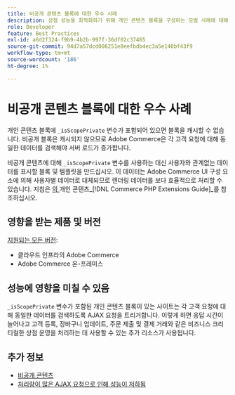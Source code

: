 ```yaml
---
title: 비공개 콘텐츠 블록에 대한 우수 사례
description: 상점 성능을 최적화하기 위해 개인 콘텐츠 블록을 구성하는 모범 사례에 대해 알아봅니다.
role: Developer
feature: Best Practices
exl-id: a6d2f324-f9b9-4b2b-997f-36df02c37465
source-git-commit: 94d7a57dcd006251e8eefbdb4ec3a5e140bf43f9
workflow-type: tm+mt
source-wordcount: '186'
ht-degree: 1%

---
```


# 비공개 콘텐츠 블록에 대한 우수 사례

개인 콘텐츠 블록에 `_isScopePrivate` 변수가 포함되어 있으면 블록을 캐시할 수 없습니다. 비공개 블록은 캐시되지 않으므로 Adobe Commerce은 각 고객 요청에 대해 동일한 데이터를 검색해야 서버 로드가 증가합니다.

비공개 콘텐츠에 대해 `_isScopePrivate` 변수를 사용하는 대신 사용자와 관계없는 데이터를 표시할 블록 및 템플릿을 만드십시오. 이 데이터는 Adobe Commerce UI 구성 요소에 의해 사용자별 데이터로 대체되므로 렌더링 데이터를 보다 효율적으로 처리할 수 있습니다. 지침은 [의 ](https://developer.adobe.com/commerce/php/development/cache/page/private-content/)개인 콘텐츠&#x200B;_[!DNL Commerce PHP Extensions Guide]_를 참조하십시오.

## 영향을 받는 제품 및 버전

[지원되는 모든 버전](../../../release/versions.md):

- 클라우드 인프라의 Adobe Commerce
- Adobe Commerce 온-프레미스

## 성능에 영향을 미칠 수 있음

`_isScopePrivate` 변수가 포함된 개인 콘텐츠 블록이 있는 사이트는 각 고객 요청에 대해 동일한 데이터를 검색하도록 AJAX 요청을 트리거합니다. 이렇게 하면 응답 시간이 늘어나고 고객 등록, 장바구니 업데이트, 주문 제출 및 결제 거래와 같은 비즈니스 크리티컬한 상점 운영을 처리하는 데 사용할 수 있는 추가 리소스가 사용됩니다.

## 추가 정보

- [비공개 콘텐츠](../../../performance/configuration.md#client-side-optimization-settings)
- [처리량이 많은 AJAX 요청으로 인해 성능이 저하됨](https://experienceleague.adobe.com/docs/commerce-knowledge-base/kb/troubleshooting/miscellaneous/high-throughput-ajax-requests-cause-poor-performance.html)
